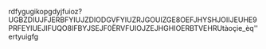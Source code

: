 rdfygugikopgdyjfuioz?UGBZDIUJFJERBFYIUJZDIODGVFYIUZRJGOUIZGE8OEFJHYSHJOIIJEUHE9PRFEYIUEJIFUQO8IFBYJSEJF0ËRVFUIOJZEJHGHIOERBTVEHRUtàoçie_èq''ertyuigfg
